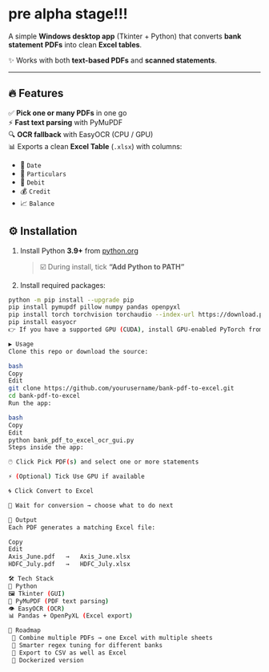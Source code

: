 # pre alpha stage!!! 

A simple **Windows desktop app** (Tkinter + Python) that converts **bank statement PDFs** into clean **Excel tables**.  

✨ Works with both **text-based PDFs** and **scanned statements**.  

---

## 🔥 Features  

✅ **Pick one or many PDFs** in one go  
⚡ **Fast text parsing** with PyMuPDF  
🔍 **OCR fallback** with EasyOCR (CPU / GPU)  
📊 Exports a clean **Excel Table** (`.xlsx`) with columns:  
- 📅 `Date`  
- 📝 `Particulars`  
- 💸 `Debit`  
- 💰 `Credit`  
- 📈 `Balance`  


## ⚙️ Installation  

1. Install Python **3.9+** from [python.org](https://www.python.org/downloads/)  
   > ☑️ During install, tick **“Add Python to PATH”**  

2. Install required packages:  

```bash
python -m pip install --upgrade pip
pip install pymupdf pillow numpy pandas openpyxl
pip install torch torchvision torchaudio --index-url https://download.pytorch.org/whl/cpu
pip install easyocr
👉 If you have a supported GPU (CUDA), install GPU-enabled PyTorch from pytorch.org.

▶️ Usage
Clone this repo or download the source:

bash
Copy
Edit
git clone https://github.com/yourusername/bank-pdf-to-excel.git
cd bank-pdf-to-excel
Run the app:

bash
Copy
Edit
python bank_pdf_to_excel_ocr_gui.py
Steps inside the app:

🖱️ Click Pick PDF(s) and select one or more statements

⚡ (Optional) Tick Use GPU if available

🌀 Click Convert to Excel

🎉 Wait for conversion → choose what to do next

📂 Output
Each PDF generates a matching Excel file:

Copy
Edit
Axis_June.pdf   →   Axis_June.xlsx
HDFC_July.pdf   →   HDFC_July.xlsx

🛠️ Tech Stack 
🐍 Python
🖼️ Tkinter (GUI)
📖 PyMuPDF (PDF text parsing)
👁️ EasyOCR (OCR)
📊 Pandas + OpenPyXL (Excel export)

🚧 Roadmap
 📑 Combine multiple PDFs → one Excel with multiple sheets
 🔧 Smarter regex tuning for different banks
 📂 Export to CSV as well as Excel
 🐳 Dockerized version


